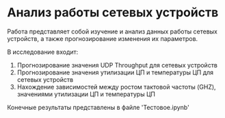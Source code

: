 # Анализ работы сетевых устройств

Работа представляет собой изучение и анализ данных работы сетевых устройств, а также прогнозирование изменения их параметров. 

В исследование входит:
1. Прогнозирование значения UDP Throughput для сетевых устройств
2. Прогнозирование значения утилизации ЦП и температуры ЦП для сетевых устройств
3. Нахождение зависимостей между ростом тактовой частоты (GHZ), значениями утилизации ЦП и температуры ЦП

Конечные результаты представлены в файле 'Тестовое.ipynb'
